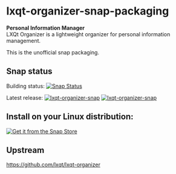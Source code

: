 # lxqt-organizer-snap-packaging

**Personal Information Manager**  
LXQt Organizer is a lightweight organizer for personal information management.  

This is the unofficial snap packaging.  

## Snap status

Building status: [![Snap Status](https://build.snapcraft.io/badge/ito32bit/lxqt-organizer-snap-packaging.svg)](https://build.snapcraft.io/user/ito32bit/lxqt-organizer-snap-packaging)  

Latest release: [![lxqt-organizer-snap](https://snapcraft.io//lxqt-organizer-snap/badge.svg)](https://snapcraft.io/lxqt-organizer-snap)
[![lxqt-organizer-snap](https://snapcraft.io//lxqt-organizer-snap/trending.svg?name=0)](https://snapcraft.io/lxqt-organizer-snap)

## Install on your Linux distribution:  

[![Get it from the Snap Store](https://snapcraft.io/static/images/badges/en/snap-store-black.svg)](https://snapcraft.io/lxqt-organizer-snap)

## Upstream

https://github.com/lxqt/lxqt-organizer  
